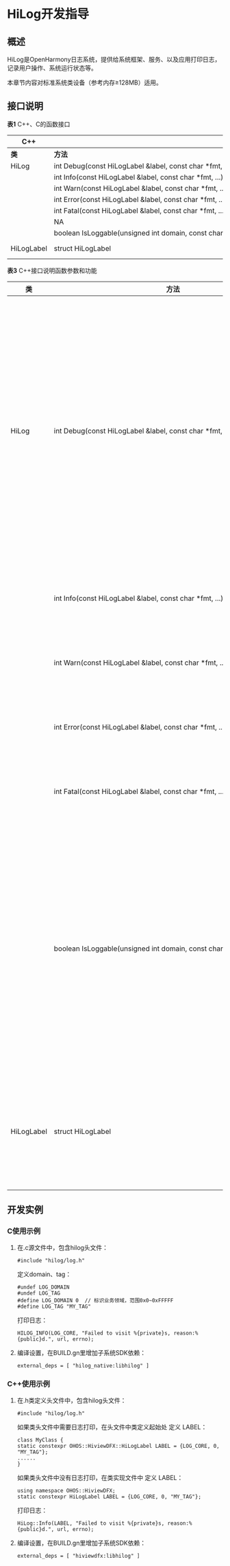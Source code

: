 # HiLog开发指导

## 概述

HiLog是OpenHarmony日志系统，提供给系统框架、服务、以及应用打印日志，记录用户操作、系统运行状态等。

本章节内容对标准系统类设备（参考内存≥128MB）适用。


## 接口说明

**表1** C++、C的函数接口

| **C++** |  | **C** | 
| -------- | -------- | -------- |
| **类** | **方法** | **方法/宏** | 
| HiLog | int&nbsp;Debug(const&nbsp;HiLogLabel&nbsp;&amp;label,&nbsp;const&nbsp;char&nbsp;\*fmt,&nbsp;...) | HILOG_DEBUG(type,&nbsp;...) | 
|  | int&nbsp;Info(const&nbsp;HiLogLabel&nbsp;&amp;label,&nbsp;const&nbsp;char&nbsp;\*fmt,&nbsp;...) | HILOG_INFO(type,&nbsp;...) | 
|  | int&nbsp;Warn(const&nbsp;HiLogLabel&nbsp;&amp;label,&nbsp;const&nbsp;char&nbsp;\*fmt,&nbsp;...) | HILOG_WARN(type,&nbsp;...) | 
|  | int&nbsp;Error(const&nbsp;HiLogLabel&nbsp;&amp;label,&nbsp;const&nbsp;char&nbsp;\*fmt,&nbsp;...) | HILOG_ERROR(type,&nbsp;...) | 
|  | int&nbsp;Fatal(const&nbsp;HiLogLabel&nbsp;&amp;label,&nbsp;const&nbsp;char&nbsp;\*fmt,&nbsp;...) | HILOG_FATAL(type,&nbsp;...) | 
|  | NA | int&nbsp;HiLogPrint(LogType&nbsp;type,&nbsp;LogLevel&nbsp;level,&nbsp;unsigned&nbsp;int&nbsp;domain,&nbsp;const&nbsp;char&nbsp;\*tag,&nbsp;const&nbsp;char&nbsp;\*fmt,&nbsp;...) | 
|  | boolean&nbsp;IsLoggable(unsigned&nbsp;int&nbsp;domain,&nbsp;const&nbsp;char&nbsp;\*tag,&nbsp;LogLevel&nbsp;level) | bool&nbsp;HiLogIsLoggable(unsigned&nbsp;int&nbsp;domain,&nbsp;const&nbsp;char&nbsp;\*tag,&nbsp;LogLevel&nbsp;level) | 
| HiLogLabel | struct&nbsp;HiLogLabel | LOG_DOMAIN<br/>LOG_TAG |

**表3** C++接口说明函数参数和功能

| **类** | **方法** | **描述** | 
| -------- | -------- | -------- |
| HiLog | int&nbsp;Debug(const&nbsp;HiLogLabel&nbsp;&amp;label,&nbsp;const&nbsp;char&nbsp;\*fmt,&nbsp;...) | 功能：输出&nbsp;debug&nbsp;级别日志。<br/>输入参数：<br/>-&nbsp;label：用于标识输出日志的类型、业务领域、TAG。<br/>-&nbsp;format：常量格式字符串，包含参数类型、隐私标识。未加隐私标识的缺省为隐私参数。<br/>-&nbsp;fmt：格式化变参描述字符串。<br/>输出参数：无<br/>返回值：大于等于0，成功；小于0，失败。 | 
|  | int&nbsp;Info(const&nbsp;HiLogLabel&nbsp;&amp;label,&nbsp;const&nbsp;char&nbsp;\*fmt,&nbsp;...) | 功能：输出&nbsp;info&nbsp;级别日志。<br/>参数说明同&nbsp;Debug&nbsp;接口。 | 
|  | int&nbsp;Warn(const&nbsp;HiLogLabel&nbsp;&amp;label,&nbsp;const&nbsp;char&nbsp;\*fmt,&nbsp;...) | 功能：输出&nbsp;warn&nbsp;级别日志。<br/>参数说明同&nbsp;Debug&nbsp;接口。 | 
|  | int&nbsp;Error(const&nbsp;HiLogLabel&nbsp;&amp;label,&nbsp;const&nbsp;char&nbsp;\*fmt,&nbsp;...) | 功能：输出&nbsp;error&nbsp;级别日志。<br/>参数说明同&nbsp;Debug&nbsp;接口。 | 
|  | int&nbsp;Fatal(const&nbsp;HiLogLabel&nbsp;&amp;label,&nbsp;const&nbsp;char&nbsp;\*fmt,&nbsp;...) | 功能：输出&nbsp;fatal&nbsp;级别日志。<br/>参数说明同&nbsp;Debug&nbsp;接口。 | 
|  | boolean&nbsp;IsLoggable(unsigned&nbsp;int&nbsp;domain,&nbsp;const&nbsp;char&nbsp;\*tag,&nbsp;LogLevel&nbsp;level) | 功能：检查指定业务领域、TAG、级别的日志是否可以打印。<br/>输入参数：<br/>-&nbsp;domain：指定日志业务领域。<br/>-&nbsp;tag:&nbsp;指定日志TAG。<br/>-&nbsp;level:&nbsp;指定日志level。<br/>输出参数：无<br/>返回值：如果指定domain、tag、level日志可以打印则返回true；否则返回false。 | 
| HiLogLabel | struct&nbsp;HiLogLabel | 功能：初始化日志标签参数。<br/>成员参数：<br/>-&nbsp;domain：指定日志业务领域。<br/>-&nbsp;tag:&nbsp;指定日志TAG。<br/>-&nbsp;level:&nbsp;指定日志level。 | 


## 开发实例


### C使用示例

1. 在.c源文件中，包含hilog头文件：
   ```
   #include "hilog/log.h"
   ```

   定义domain、tag：

   ```
   #undef LOG_DOMAIN
   #undef LOG_TAG
   #define LOG_DOMAIN 0  // 标识业务领域，范围0x0~0xFFFFF
   #define LOG_TAG "MY_TAG"
   ```

   打印日志：

   ```
   HILOG_INFO(LOG_CORE, "Failed to visit %{private}s, reason:%{public}d.", url, errno);
   ```

2. 编译设置，在BUILD.gn里增加子系统SDK依赖：
   ```
   external_deps = [ "hilog_native:libhilog" ]
   ```


### C++使用示例

1. 在.h类定义头文件中，包含hilog头文件：
   ```
   #include "hilog/log.h"
   ```

   如果类头文件中需要日志打印，在头文件中类定义起始处 定义 LABEL：

   ```
   class MyClass {
   static constexpr OHOS::HiviewDFX::HiLogLabel LABEL = {LOG_CORE, 0, "MY_TAG"}; 
   ......
   }
   ```

   如果类头文件中没有日志打印，在类实现文件中 定义 LABEL：

   ```
   using namespace OHOS::HiviewDFX;
   static constexpr HiLogLabel LABEL = {LOG_CORE, 0, "MY_TAG"}; 
   ```

   打印日志：

   ```
   HiLog::Info(LABEL, "Failed to visit %{private}s, reason:%{public}d.", url, errno);
   ```

2. 编译设置，在BUILD.gn里增加子系统SDK依赖：
   ```
   external_deps = [ "hiviewdfx:libhilog" ]
   ```
